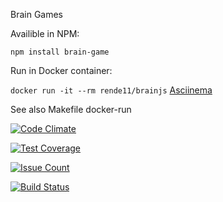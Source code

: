 Brain Games

Availible in NPM:

```npm install brain-game```

Run in Docker container:

```docker run -it --rm rende11/brainjs```
[Asciinema](https://asciinema.org/a/Fn6UojAlMy6xY5BAt4vCIrht4)

See also  Makefile docker-run


[![Code Climate](https://codeclimate.com/github/Rende11/js_l1_brain_games-s12/badges/gpa.svg)](https://codeclimate.com/github/Rende11/js_l1_brain_games-s12)

[![Test Coverage](https://codeclimate.com/github/Rende11/js_l1_brain_games-s12/badges/coverage.svg)](https://codeclimate.com/github/Rende11/js_l1_brain_games-s12/coverage)

[![Issue Count](https://codeclimate.com/github/Rende11/js_l1_brain_games-s12/badges/issue_count.svg)](https://codeclimate.com/github/Rende11/js_l1_brain_games-s12)

[![Build Status](https://travis-ci.org/Rende11/brain_games.svg?branch=master)](https://travis-ci.org/Rende11/brain_games)
